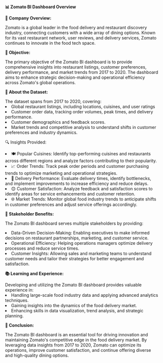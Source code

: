 <p><b>📊 Zomato BI Dashboard Overview</b></p>
<p><b>🏢 Company Overview:</b></p>
<p>Zomato is a global leader in the food delivery and restaurant discovery industry, connecting customers with a wide array of dining options. Known for its vast restaurant network, user reviews, and delivery services, Zomato continues to innovate in the food tech space.</p>
<p><b>🎯 Objective:</b></p>
The primary objective of the Zomato BI dashboard is to provide comprehensive insights into restaurant listings, customer preferences, delivery performance, and market trends from 2017 to 2020. The dashboard aims to enhance strategic decision-making and operational efficiency across Zomato's global operations.
<p><b>📂 About the Dataset:</b></p>
The dataset spans from 2017 to 2020, covering:
	<li>Global restaurant listings, including locations, cuisines, and user ratings</li>
	<li>Customer order data, tracking order volumes, peak times, and delivery performance.</li>
	<li>Customer demographics and feedback scores.</li>
	<li>Market trends and competitive analysis to understand shifts in customer preferences and industry dynamics.</li>
<p><hi>🔍 Insights Provided:</p></hi>
	<li>🍽️ Popular Cuisines: Identify top-performing cuisines and restaurants across different regions and analyze factors contributing to their popularity.</li>
	<li>📈 Order Trends: Track peak order periods and customer purchasing trends to optimize marketing and operational strategies.</li>
	<li>🚚 Delivery Performance: Evaluate delivery times, identify bottlenecks, and implement improvements to increase efficiency and reduce delays.</li>
	<li>😊 Customer Satisfaction: Analyze feedback and satisfaction scores to identify areas for service enhancements and customer retention.</li>
	<li>🌐 Market Trends: Monitor global food industry trends to anticipate shifts in customer preferences and adjust service offerings accordingly.</li>
<p><b>🤝 Stakeholder Benefits:</b></p>
<p>The Zomato BI dashboard serves multiple stakeholders by providing:</p>
	<li>Data-Driven Decision-Making: Enabling executives to make informed decisions on restaurant partnerships, marketing, and customer service.</li>
	<li>Operational Efficiency: Helping operations managers optimize delivery processes and reduce service times.</li>
	<li>Customer Insights: Allowing sales and marketing teams to understand customer needs and tailor their strategies for better engagement and satisfaction.</li>
<p><b>📚 Learning and Experience:</b></p>
Developing and utilizing the Zomato BI dashboard provides valuable experience in:
	<li>Handling large-scale food industry data and applying advanced analytics techniques.</li>
	<li>Gaining insights into the dynamics of the food delivery market.</li>
	<li>Enhancing skills in data visualization, trend analysis, and strategic planning.</li>
<p><b>🏁 Conclusion:</b></p>
The Zomato BI dashboard is an essential tool for driving innovation and maintaining Zomato's competitive edge in the food delivery market. By leveraging data insights from 2017 to 2020, Zomato can optimize its operations, improve customer satisfaction, and continue offering diverse and high-quality dining options.

